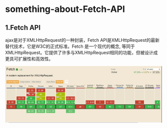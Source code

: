 # something-about-Fetch-API
## 1.Fetch API
   
   ajax是对于XMLHttpRequest的一种封装，Fetch API是XMLHttpRequest的最新替代技术，它是W3C的正式标准。Fetch 是一个现代的概念, 等同于 XMLHttpRequest。它提供了许多与XMLHttpRequest相同的功能，但被设计成更具可扩展性和高效性。
   
  ![fetch_can_i_use](./images/fetch_can_i_use.PNG "fetch支持率")

